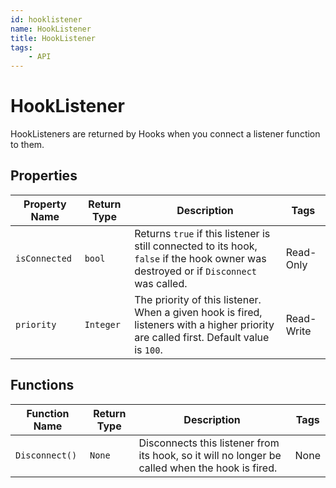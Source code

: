 ```yaml
---
id: hooklistener
name: HookListener
title: HookListener
tags:
    - API
---
```


# HookListener

HookListeners are returned by Hooks when you connect a listener function to them.

## Properties

| Property Name | Return Type | Description | Tags |
| -------- | ----------- | ----------- | ---- |
| `isConnected` | `bool` | Returns `true` if this listener is still connected to its hook, `false` if the hook owner was destroyed or if `Disconnect` was called. | Read-Only |
| `priority` | `Integer` | The priority of this listener. When a given hook is fired, listeners with a higher priority are called first. Default value is `100`. | Read-Write |

## Functions

| Function Name | Return Type | Description | Tags |
| -------- | ----------- | ----------- | ---- |
| `Disconnect()` | `None` | Disconnects this listener from its hook, so it will no longer be called when the hook is fired. | None |
